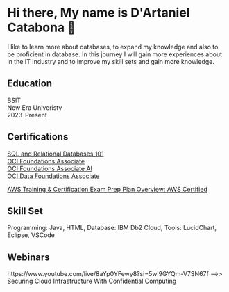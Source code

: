 ## <h1> Hi there, My name is D'Artaniel Catabona 👋</h1>
I like to learn more about databases, to expand my knowledge and also to be proficient in database. 
In this journey I will gain more experiences about in the IT Industry and to improve my skill sets and gain more knowledge.
<h2>Education</h2>
 BSIT
   <br>
New Era Univeristy
   <br>
  2023-Present
  <h2>Certifications</h2>
  <a href = "https://courses.cognitiveclass.ai/certificates/211e363f43574220a3bdb0f67c9ad9e5"> SQL and Relational Databases 101</a> <br>
  <a href = "https://catalog-education.oracle.com/ords/certview/sharebadge?id=E0B702A5DE4CE0F9B655B3A176A52FE2D60D66DC3B06D9E8B963245E209E6C92&fbclid=IwY2xjawG7fvxleHRuA2FlbQIxMQABHS5ug4_shFgLDbgU71-hl49ceG8hyPjDpM-G8tzOI1-2OIK0ffuYqejsUg_aem_WeDQ_kDndW23FxpZx7ZClQ">OCI Foundations Associate</a><br>
  <a href = "https://catalog-education.oracle.com/ords/certview/sharebadge?id=5DCABCD892DAB9448F5474573E7AEB4169E8059AA3D732D3315CD210A56F4A37&fbclid=IwY2xjawHEpaNleHRuA2FlbQIxMQABHQWdgEvQ01W02QP-WzUevzDcth6er_uRL5QJ09Rfetgj0djwWv7DUdbVAw_aem_rGjJ9ugAvmp_Ed3LZZQ5NA">OCI Foundations Associate AI</a><br>
  <a href = "https://catalog-education.oracle.com/ords/certview/sharebadge?id=E0B702A5DE4CE0F9B655B3A176A52FE29DFE51561B3122C1647013A7B69F5AC2&fbclid=IwZXh0bgNhZW0CMTEAAR0MndJRxJMHf0rkxgDWo3wxWX4WC-Fub0oTljlOYzK7FCkOMGY047W84oA_aem_xj3WA32SNdg-eOxFgggZsQ">OCI Data Foundations Associate</a><br>
  

  <a href = "">AWS Training & Certification Exam Prep Plan Overview: AWS Certified</a><br>

  <h2>Skill Set</h2>
   Programming: Java, HTML, Database: IBM Db2 Cloud, Tools: LucidChart, Eclipse, VSCode


<h2> Webinars </h2>
https://www.youtube.com/live/8aYp0YFewy8?si=5wl9GYQm-V7SN67f -->> Securing Cloud Infrastructure With Confidential Computing
